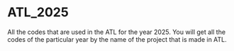 # ATL_2025
All the codes that are used in the ATL for the year 2025.
You will get all the codes of the particular year by the name of the project that is made in ATL.
